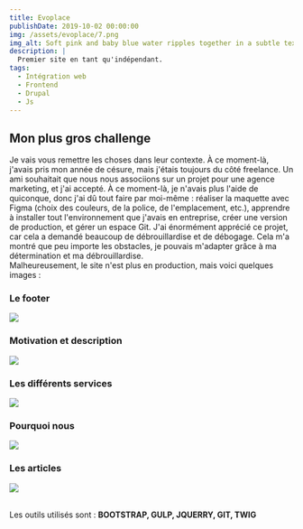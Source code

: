 ```yaml
---
title: Evoplace
publishDate: 2019-10-02 00:00:00
img: /assets/evoplace/7.png
img_alt: Soft pink and baby blue water ripples together in a subtle texture.
description: |
  Premier site en tant qu'indépendant.
tags:
  - Intégration web 
  - Frontend
  - Drupal
  - Js
---
```

## Mon plus gros challenge
Je vais vous remettre les choses dans leur contexte. À ce moment-là, j'avais pris mon année de césure, mais j'étais toujours du côté freelance. Un ami souhaitait que nous nous associions sur un projet pour une agence marketing, et j'ai accepté. À ce moment-là, je n'avais plus l'aide de quiconque, donc j'ai dû tout faire par moi-même : réaliser la maquette avec Figma (choix des couleurs, de la police, de l'emplacement, etc.), apprendre à installer tout l'environnement que j'avais en entreprise, créer une version de production, et gérer un espace Git. J'ai énormément apprécié ce projet, car cela a demandé beaucoup de débrouillardise et de débogage. Cela m'a montré que peu importe les obstacles, je pouvais m'adapter grâce à ma détermination et ma débrouillardise.<br>
Malheureusement, le site n'est plus en production, mais voici quelques images : 
<br>

### Le footer
<img src="/assets/evoplace/2.png">

### Motivation et description
<img src="/assets/evoplace/3.png">

### Les différents services

<img src="/assets/evoplace/5.png">

### Pourquoi nous
<img src="/assets/evoplace/6.png">

### Les articles

<img src="/assets/evoplace/1.png">

<br>Les outils utilisés sont :  <b>BOOTSTRAP, GULP, JQUERRY, GIT, TWIG </b>

